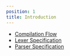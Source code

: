 ```yaml
---
position: 1
title: Introduction
---
```


- [Compilation Flow](flow)
- [Lexer Specification](lexer)
- [Parser Specification](parser)
